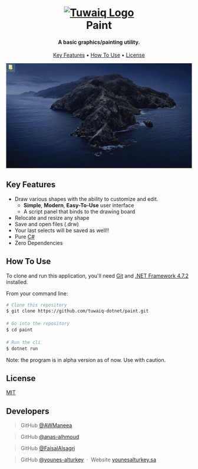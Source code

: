 
<h1 align="center">
  <br>
  <a href="https://safcsp.org.sa/en.html" target="_blank">
  <img src="https://raw.githubusercontent.com/tuwaiq-dotnet/json-parser-team-yaai/main/logo.png" alt="Tuwaiq Logo" width="80"></img></a>
  <br>
  Paint
  <br>
</h1>
<h4 align="center">A basic graphics/painting utility.</h4>

<p align="center">
  <a href="#key-features">Key Features</a> •
  <a href="#how-to-use">How To Use</a> •
  <a href="#license">License</a>
</p>

<p align="center">
  <img src="https://raw.githubusercontent.com/younes-alturkey/paint/main/demo.gif" alt="demo"/>
</p>

## Key Features

- Draw various shapes with the ability to customize and edit.
  - **Simple**, **Modern**, **Easy-To-Use** user interface
  - A script panel that binds to the drawing board
- Relocate and resize any shape
- Save and open files (.drw)
- Your last selects will be saved as well!!
- Pure [C#](https://docs.microsoft.com/en-us/dotnet/csharp/)
- Zero Dependencies

## How To Use

To clone and run this application, you'll need [Git](https://git-scm.com) and [.NET Framework 4.7.2](https://dotnet.microsoft.com/download/dotnet-framework/net472) installed.

From your command line:

```bash
# Clone this repository
$ git clone https://github.com/tuwaiq-dotnet/paint.git

# Go into the repository
$ cd paint

# Run the cli
$ dotnet run

```

Note: the program is in alpha version as of now. Use with caution.

## License

[MIT](https://github.com/tuwaiq-dotnet/paint-drw/blob/main/LICENSE.md)

## Developers

> GitHub [@AWManeea](https://github.com/AWManeea) &nbsp;&nbsp;

> GitHub [@anas-alhmoud](https://github.com/anas-alhmoud) &nbsp;&nbsp;

> GitHub [@FaisalAlsagri](https://github.com/FaisalAlsagri) &nbsp;&nbsp;

> GitHub [@younes-alturkey](https://github.com/younes-alturkey) &nbsp;&middot;&nbsp;
> Website [younesalturkey.sa](https://younesalturkey.sa) &nbsp;&nbsp;
